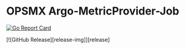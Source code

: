 # OPSMX Argo-MetricProvider-Job
[![Go Report Card](https://goreportcard.com/badge/github.com/opsmx/argo-metricprovider-job)](https://goreportcard.com/report/github.com/opsmx/argo-metricprovider-job)

[![GitHub Release][release-img]][release]
